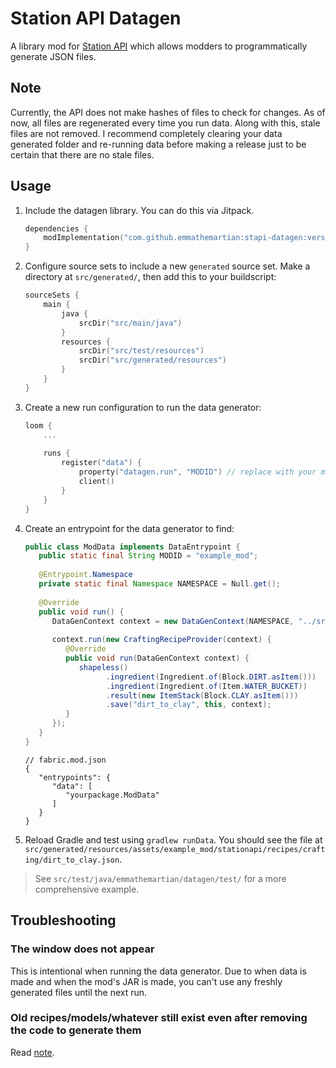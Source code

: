 # Station API Datagen

A library mod for [Station API](https://github.com/ModificationStation/StationAPI) which
allows modders to programmatically generate JSON files.

## Note

Currently, the API does not make hashes of files to check for changes. As of now, all
files are regenerated every time you run data. Along with this, stale files are not
removed. I recommend completely clearing your data generated folder and re-running data
before making a release just to be certain that there are no stale files.

## Usage

1. Include the datagen library. You can do this via Jitpack.

    ```kotlin
    dependencies {
        modImplementation("com.github.emmathemartian:stapi-datagen:version")
    }
    ```

2. Configure source sets to include a new `generated` source set. Make a directory at
`src/generated/`, then add this to your buildscript:

    ```kotlin
    sourceSets {
        main {
            java {
                srcDir("src/main/java")
            }
            resources {
                srcDir("src/test/resources")
                srcDir("src/generated/resources")
            }
        }
    }
    ```

3. Create a new run configuration to run the data generator:

    ```kotlin
    loom {
        ...
        
        runs {
            register("data") {
                property("datagen.run", "MODID") // replace with your mod's id
                client()
            }
        }
    }
    ```

4. Create an entrypoint for the data generator to find:

   ```java
   public class ModData implements DataEntrypoint {
      public static final String MODID = "example_mod";
      
      @Entrypoint.Namespace
      private static final Namespace NAMESPACE = Null.get();
      
      @Override
      public void run() {
         DataGenContext context = new DataGenContext(NAMESPACE, "../src/generated/resources/assets/" + MODID + "/stationapi/");
         
         context.run(new CraftingRecipeProvider(context) {
            @Override
            public void run(DataGenContext context) {
               shapeless()
                     .ingredient(Ingredient.of(Block.DIRT.asItem()))
                     .ingredient(Ingredient.of(Item.WATER_BUCKET))
                     .result(new ItemStack(Block.CLAY.asItem()))
                     .save("dirt_to_clay", this, context);
            }
         });
      }
   }
   ```
      
   ```json5
   // fabric.mod.json
   {
      "entrypoints": {
         "data": [
            "yourpackage.ModData"
         ]
      }
   }
   ```

5. Reload Gradle and test using `gradlew runData`. You should see the file at
`src/generated/resources/assets/example_mod/stationapi/recipes/crafting/dirt_to_clay.json`.

> See `src/test/java/emmathemartian/datagen/test/` for a more comprehensive example.

## Troubleshooting

### The window does not appear

This is intentional when running the data generator. Due to when data is made and when
the mod's JAR is made, you can't use any freshly generated files until the next run.

### Old recipes/models/whatever still exist even after removing the code to generate them

Read [note](#note).
